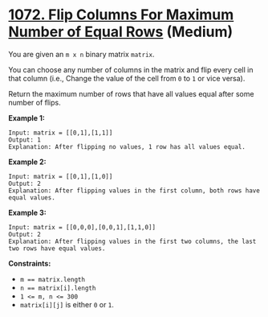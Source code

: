 # [1072. Flip Columns For Maximum Number of Equal Rows][link] (Medium)

[link]: https://leetcode.com/problems/flip-columns-for-maximum-number-of-equal-rows/

You are given an `m x n` binary matrix `matrix`.

You can choose any number of columns in the matrix and flip every cell in that column (i.e., Change
the value of the cell from `0` to `1` or vice versa).

Return the maximum number of rows that have all values equal after some number of flips.

**Example 1:**

```
Input: matrix = [[0,1],[1,1]]
Output: 1
Explanation: After flipping no values, 1 row has all values equal.
```

**Example 2:**

```
Input: matrix = [[0,1],[1,0]]
Output: 2
Explanation: After flipping values in the first column, both rows have equal values.
```

**Example 3:**

```
Input: matrix = [[0,0,0],[0,0,1],[1,1,0]]
Output: 2
Explanation: After flipping values in the first two columns, the last two rows have equal values.
```

**Constraints:**

- `m == matrix.length`
- `n == matrix[i].length`
- `1 <= m, n <= 300`
- `matrix[i][j]` is either `0` or `1`.
